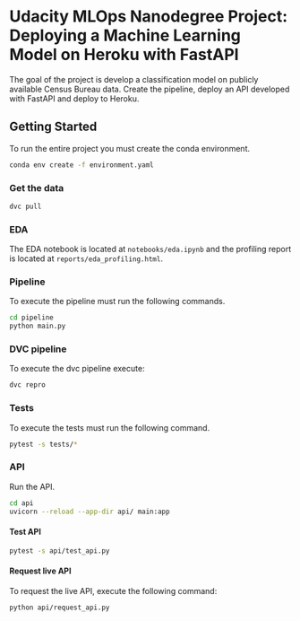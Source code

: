 # Udacity MLOps Nanodegree Project: Deploying a Machine Learning Model on Heroku with FastAPI

The goal of the project is develop a classification model on publicly available Census Bureau data. Create the pipeline, deploy an API developed with FastAPI and deploy to Heroku.

## Getting Started

To run the entire project you must create the conda environment.

```bash
conda env create -f environment.yaml
```

### Get the data

```bash
dvc pull
```

### EDA

The EDA notebook is located at `notebooks/eda.ipynb` and the profiling report is located at `reports/eda_profiling.html`.

### Pipeline

To execute the pipeline must run the following commands.

```bash
cd pipeline
python main.py
```

### DVC pipeline

To execute the dvc pipeline execute:

```bash
dvc repro
```

### Tests

To execute the tests must run the following command.

```bash
pytest -s tests/*
```

### API

Run the API.

```bash
cd api
uvicorn --reload --app-dir api/ main:app
```

#### Test API

```bash
pytest -s api/test_api.py
```

#### Request live API

To request the live API, execute the following command:

```bash
python api/request_api.py
```